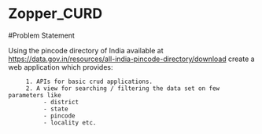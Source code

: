 # Zopper_CURD

#Problem Statement

Using the pincode directory of India available at https://data.gov.in/resources/all-india-pincode-directory/download create a web application which provides:
   
   
         1. APIs for basic crud applications.
         2. A view for searching / filtering the data set on few parameters like
              - district
              - state
              - pincode
              - locality etc.

